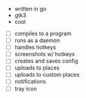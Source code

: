 - written in go
- gtk3
- cool

- [ ] compiles to a program
- [ ] runs as a daemon
- [ ] handles hotkeys
- [ ] screenshots w/ hotkeys
- [ ] creates and saves config
- [ ] uploads to places
- [ ] uploads to custom places
- [ ] notifications
- [ ] tray icon